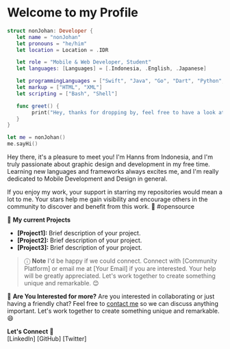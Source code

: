 <!--
**HadHanns/HadHanns** is a ✨ _special_ ✨ repository because its `README.md` (this file) appears on your GitHub profile.

Here are some ideas to get you started:

- 🔭 I’m currently working on ...
- 🌱 I’m currently learning ...
- 👯 I’m looking to collaborate on ...
- 🤔 I’m looking for help with ...
- 💬 Ask me about ...
- 📫 How to reach me: ...
- 😄 Pronouns: ...
- ⚡ Fun fact: ...
-->

# Welcome to my Profile

```swift
struct nonJohan: Developer {
   let name = "nonJohan"
   let pronouns = "he/him"
   let location = Location = .IDR

   let role = "Mobile & Web Developer, Student"
   let languages: [Languages] = [.Indonesia, .English, .Japanese]

   let programmingLanguages = ["Swift", "Java", "Go", "Dart", "Python", "SQL"]
   let markup = ["HTML", "XML"]
   let scripting = ["Bash", "Shell"]

   func greet() {
        print("Hey, thanks for dropping by, feel free to have a look at my work! 👋")
   }
}

let me = nonJohan()
me.sayHi()
```

Hey there, it's a pleasure to meet you! I'm Hanns from Indonesia, and I'm truly passionate about graphic design and development in my free time. Learning new languages and frameworks always excites me, and I'm really dedicated to Mobile Development and Design in general.

If you enjoy my work, your support in starring my repositories would mean a lot to me. Your stars help me gain visibility and encourage others in the community to discover and benefit from this work. 🌟 #opensource

🚀 **My current Projects**
- **[Project1]:** Brief description of your project.
- **[Project2]:** Brief description of your project.
- **[Project3]:** Brief description of your project.

> ⓘ **Note** 
I'd be happy if we could connect. Connect with [Community Platform] or email me at [Your Email] if you are interested. Your help will be greatly appreciated. Let's work together to create something unique and remarkable. 😊

💪 **Are You Interested for more?**
Are you interested in collaborating or just having a friendly chat? Feel free to [contact me](mailto:[hadhanns@gmail.com]) so we can discuss anything important. Let's work together to create something unique and remarkable. 😄

**Let's Connect** 🤝  
[LinkedIn] [GitHub] [Twitter]

